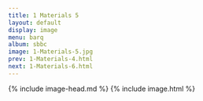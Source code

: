 ```yaml
---
title: 1 Materials 5
layout: default
display: image
menu: barq
album: sbbc
image: 1-Materials-5.jpg
prev: 1-Materials-4.html
next: 1-Materials-6.html
---
```

{% include image-head.md %}
{% include image.html %}